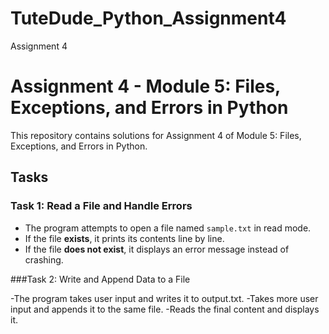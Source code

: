 # TuteDude_Python_Assignment4
Assignment 4
# Assignment 4 - Module 5: Files, Exceptions, and Errors in Python

This repository contains solutions for Assignment 4 of Module 5: Files, Exceptions, and Errors in Python.

## Tasks

### Task 1: Read a File and Handle Errors
- The program attempts to open a file named `sample.txt` in read mode.
- If the file **exists**, it prints its contents line by line.
- If the file **does not exist**, it displays an error message instead of crashing.
  
###Task 2: Write and Append Data to a File

-The program takes user input and writes it to output.txt.
-Takes more user input and appends it to the same file.
-Reads the final content and displays it.

